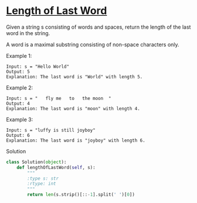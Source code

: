 # [Length of Last Word](https://leetcode.com/problems/length-of-last-word/)

Given a string s consisting of words and spaces, return the length of the last word in the string.

A word is a maximal substring consisting of non-space characters only.

 

Example 1:
```
Input: s = "Hello World"
Output: 5
Explanation: The last word is "World" with length 5.
```
Example 2:
```
Input: s = "   fly me   to   the moon  "
Output: 4
Explanation: The last word is "moon" with length 4.
```
Example 3:
```
Input: s = "luffy is still joyboy"
Output: 6
Explanation: The last word is "joyboy" with length 6.
```
Solution
```python
class Solution(object):
    def lengthOfLastWord(self, s):
        """
        :type s: str
        :rtype: int
        """
        return len(s.strip()[::-1].split(' ')[0])
```
